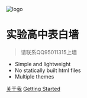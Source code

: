 ![logo](_media/icon.svg)

# 实验高中表白墙

> 请联系QQ95011315上墙

- Simple and lightweight
- No statically built html files
- Multiple themes

[关于我](http://langjunjie.cn/)
[Getting Started](#docsify)
